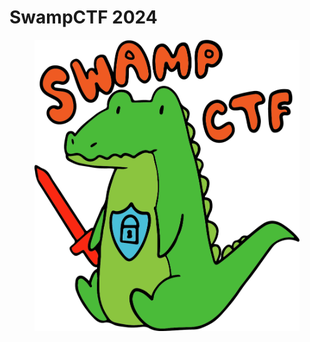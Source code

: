 # SwampCTF 2024



<figure><img src="../../.gitbook/assets/image (7) (1).png" alt=""><figcaption></figcaption></figure>

